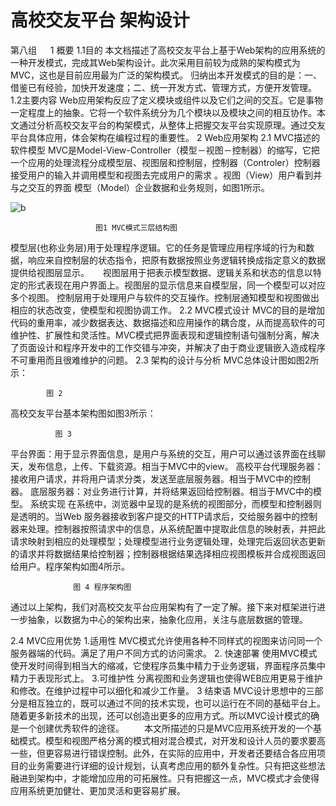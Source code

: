 
高校交友平台
架构设计
===============




                            


第八组
 
1 概要
1.1目的
本文档描述了高校交友平台上基于Web架构的应用系统的一种开发模式，完成其Web架构设计。此次采用目前较为成熟的架构模式为MVC，这也是目前应用最为广泛的架构模式。
归纳出本开发模式的目的是：一、借鉴已有经验，加快开发速度；二、统一开发方式、管理方式，方便开发管理。 
1.2主要内容
  Web应用架构反应了定义模块或组件以及它们之间的交互。它是事物一定程度上的抽象。它将一个软件系统分为几个模块以及模块之间的相互协作。本文通过分析高校交友平台的构架模式，从整体上把握交友平台实现原理。通过交友平台具体应用，体会架构在编程过程的重要性。
2 Web应用架构
 2.1 MVC描述的软件模型
MVC是Model-View-Controller（模型－视图－控制器）的缩写，它把一个应用的处理流程分成模型层、视图层和控制层，控制器（Controler）控制器接受用户的输入并调用模型和视图去完成用户的需求 。视图（View）用户看到并与之交互的界面 模型（Model）企业数据和业务规则，如图1所示。
 
 ![b](http://www.baidupcs.com/thumbnail/1a1c3ba6107405b8de72a9be16d52a7f?fid=655247319-250528-2066827459&time=1370102446&rt=pr&sign=FDTAR-DCb740ccc5511e5e8fedcff06b081203-FrzvlNpCMNRYdGnd4Xu%2BZmkcBSw%3D&expires=8h&size=c850_u580&quality=100 "图1 MVC模式三层结构图")
 
 
                       图1 MVC模式三层结构图
模型层(也称业务层)用于处理程序逻辑。它的任务是管理应用程序域的行为和数据，响应来自控制层的状态指令，把原有数据按照业务逻辑转换成指定意义的数据提供给视图层显示。
　 视图层用于把表示模型数据、逻辑关系和状态的信息以特定的形式表现在用户界面上。视图层的显示信息来自模型层，同一个模型可以对应多个视图。
  控制层用于处理用户与软件的交互操作。控制层通知模型和视图做出相应的状态改变，使模型和视图协调工作。
2.2 MVC模式设计
   MVC的目的是增加代码的重用率，减少数据表达、数据描述和应用操作的耦合度，从而提高软件的可维护性、扩展性和灵活性。MVC模式把界面表现和逻辑控制语句强制分离，解决了页面设计和程序开发中的工作交错与冲突，并解决了由于商业逻辑嵌入造成程序不可重用而且很难维护的问题。
2.3 架构的设计与分析
  MVC总体设计图如图2所示：
  
 
            图 2
  


高校交友平台基本架构图如图3所示：

  
              图 3
  平台界面：用于显示界面信息，是用户与系统的交互，用户可以通过该界面在线聊天，发布信息，上传、下载资源。相当于MVC中的view。
高校平台代理服务器：接收用户请求，并将用户请求分类，发送至底层服务器。相当于MVC中的控制器。
底层服务器：对业务进行计算，并将结果返回给控制器。相当于MVC中的模型。
系统实现
在系统中，浏览器中呈现的是系统的视图部分，而模型和控制器则是透明的。当Web 服务器接收到客户提交的HTTP请求后，交给服务器中的控制器来处理。控制器按照请求中的信息，从系统配置中提取此信息的映射表，并把此请求映射到相应的处理模型；处理模型进行业务逻辑处理，处理完后返回状态更新的请求并将数据结果给控制器；控制器根据结果选择相应视图模板并合成视图返回给用户。程序架构如图4所示。



 
                  图 4 程序架构图

通过以上架构，我们对高校交友平台应用架构有了一定了解。接下来对框架进行进一步抽象，以数据为中心的架构出来，抽象化应用，关注与底层数据的管理。
 
2.4  MVC应用优势
1.适用性
 MVC模式允许使用各种不同样式的视图来访问同一个服务器端的代码。满足了用户不同方式的访问需求。
2. 快速部署
使用MVC模式使开发时间得到相当大的缩减，它使程序员集中精力于业务逻辑，界面程序员集中精力于表现形式上。
3.可维护性
分离视图和业务逻辑也使得WEB应用更易于维护和修改。在维护过程中可以细化和减少工作量。
3 结束语
MVC设计思想中的三部分是相互独立的，既可以通过不同的技术实现，也可以运行在不同的基础平台上。随着更多新技术的出现，还可以创造出更多的应用方式。所以MVC设计模式的确是一个创建优秀软件的途径。
　　本文所描述的只是MVC应用系统开发的一个基础模式。模型和视图严格分离的模式相对混合模式，对开发和设计人员的要求要高一些，但更容易进行错误控制。此外，在实际的应用中，开发者还要结合各应用项目的业务需要进行详细的设计规划，认真考虑应用的额外复杂性。只有把这些想法融进到架构中，才能增加应用的可拓展性。只有把握这一点，MVC模式才会使得应用系统更加健壮、更加灵活和更容易扩展。

